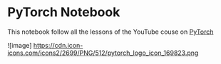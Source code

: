 # PyTorch Notebook 

This notebook follow all the lessons of the YouTube couse on [PyTorch](https://www.youtube.com/watch?v=EMXfZB8FVUA&list=PLqnslRFeH2UrcDBWF5mfPGpqQDSta6VK4&index=1)

![image] https://cdn.icon-icons.com/icons2/2699/PNG/512/pytorch_logo_icon_169823.png

